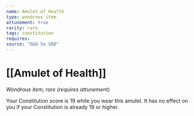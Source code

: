 ```yaml
---
name: Amulet of Health
type: wondrous item
attunement: true
rarity: rare
tags: constitution
requires: 
source: "D&D 5e SRD"
---
```

# [[Amulet of Health]]

*Wondrous item, rare (requires attunement)*

Your Constitution score is 19 while you wear this amulet. It has no effect on you if your Constitution is already 19 or higher.